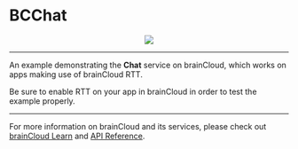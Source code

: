 # BCChat

<p align="center">
    <img  src="../_screenshots/x_BCChat.png?raw=true">
</p>

---

An example demonstrating the **Chat** service on brainCloud, which works on apps making use of brainCloud RTT.

Be sure to enable RTT on your app in brainCloud in order to test the example properly.

---

For more information on brainCloud and its services, please check out [brainCloud Learn](https://docs.braincloudservers.com/learn/introduction/) and [API Reference](https://docs.braincloudservers.com/api/introduction).
